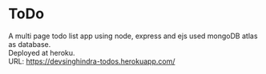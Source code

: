 # ToDo
A multi page todo list app using node, express and ejs used mongoDB atlas as database.  
Deployed at heroku.  
URL: https://devsinghindra-todos.herokuapp.com/
